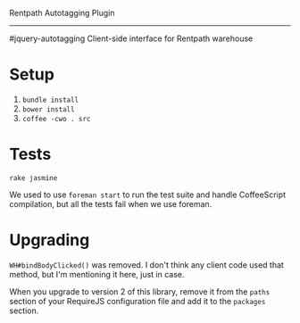 Rentpath Autotagging Plugin
___________________________
#jquery-autotagging
Client-side interface for Rentpath warehouse

# Setup

1. `bundle install`
2. `bower install`
3. `coffee -cwo . src`

# Tests
`rake jasmine`

We used to use `foreman start` to run the test suite and handle CoffeeScript compilation, but all the tests fail when we use foreman.

# Upgrading
`WH#bindBodyClicked()` was removed. I don't think any client code used that method, but I'm mentioning it here, just in case.

When you upgrade to version 2 of this library, remove it from the `paths` section of your RequireJS configuration file and add it to the `packages` section.
